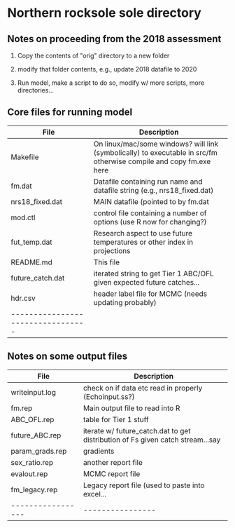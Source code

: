 # Northern rocksole sole directory

## Notes on proceeding from the 2018 assessment

1.  Copy the contents of "orig" directory to a new folder    

2.  modify that folder contents, e.g., update 2018 datafile to 2020      
		
2.  Run model, make a script to do so, modify w/ more scripts, more directories...     


## Core files for running model

| File            | Description          |
|-----------------|----------------------|
| Makefile        | On linux/mac/some windows? will link (symbolically) to executable in src/fm otherwise compile and copy fm.exe here |
| fm.dat          | Datafile containing run name and datafile string (e.g., nrs18_fixed.dat)      |
| nrs18_fixed.dat |MAIN datafile (pointed to by fm.dat |
| mod.ctl    |control file containing a number of options (use R now for changing?) |
| fut_temp.dat |  Research aspect to use future temperatures or other index in projections |
| README.md    |  This file  |
| future_catch.dat | iterated string to get Tier 1 ABC/OFL given expected future catches... |
| hdr.csv         | header label file for MCMC (needs updating probably) |
--------------------------------- |

## Notes on some output files 

| File            | Description          |
|-----------------|----------------|
| writeinput.log   |  check on if data etc read in properly (Echoinput.ss?)                            |
| fm.rep           |  Main output file to read into R                            |
| ABC_OFL.rep      |  table for Tier 1 stuff                            |
| future_ABC.rep   |  iterate w/ future_catch.dat to get distribution of Fs given catch stream...say                            |
| param_grads.rep  |  gradients                            |
| sex_ratio.rep    |  another report file                            |
| evalout.rep      |  MCMC report file                            |
| fm_legacy.rep    |  Legacy report file (used to paste into excel...                             |
| -----------------|----------------|

